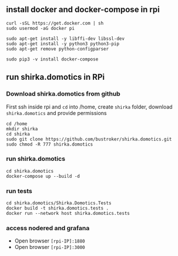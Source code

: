 ## install docker and docker-compose in rpi
```console
curl -sSL https://get.docker.com | sh
sudo usermod -aG docker pi

sudo apt-get install -y libffi-dev libssl-dev
sudo apt-get install -y python3 python3-pip
sudo apt-get remove python-configparser

sudo pip3 -v install docker-compose
```

## run shirka.domotics in RPi
### Download shirka.domotics from github
First ssh inside rpi and `cd` into /home, create `shirka` folder, download `shirka.domotics` and provide permissions
```console
cd /home
mkdir shirka
cd shirka
sudo git clone https://github.com/bustroker/shirka.domotics.git
sudo chmod -R 777 shirka.domotics
```

### run shirka.domotics
```console
cd shirka.domotics
docker-compose up --build -d
```

### run tests

```console 
cd shirka.domotics/Shirka.Domotics.Tests
docker build -t shirka.domotics.tests .
docker run --network host shirka.domotics.tests
```

### access nodered and grafana
- Open browser `[rpi-IP]:1880`
- Open browser `[rpi-IP]:3000`